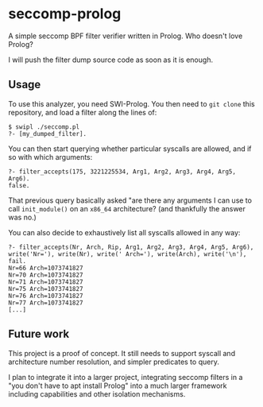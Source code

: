 # seccomp-prolog

A simple seccomp BPF filter verifier written in Prolog. Who doesn't love Prolog?

I will push the filter dump source code as soon as it is  enough.

## Usage

To use this analyzer, you need SWI-Prolog. You then need to `git clone` this repository, and load a filter along the lines of:

	$ swipl ./seccomp.pl
	?- [my_dumped_filter].

You can then start querying whether particular syscalls are allowed, and if so with which arguments:

	?- filter_accepts(175, 3221225534, Arg1, Arg2, Arg3, Arg4, Arg5, Arg6).
	false.

That previous query basically asked "are there any arguments I can use to call `init_module()` on an `x86_64` architecture? (and thankfully the answer was no.)

You can also decide to exhaustively list all syscalls allowed in any way:

	?- filter_accepts(Nr, Arch, Rip, Arg1, Arg2, Arg3, Arg4, Arg5, Arg6), write('Nr='), write(Nr), write(' Arch='), write(Arch), write('\n'), fail.
	Nr=66 Arch=1073741827
	Nr=70 Arch=1073741827
	Nr=71 Arch=1073741827
	Nr=75 Arch=1073741827
	Nr=76 Arch=1073741827
	Nr=77 Arch=1073741827
	[...]

## Future work

This project is a proof of concept. It still needs to support syscall and architecture number resolution, and simpler predicates to query.

I plan to integrate it into a larger project, integrating seccomp filters in a "you don't have to apt install Prolog" into a much larger framework including capabilities and other isolation mechanisms.
